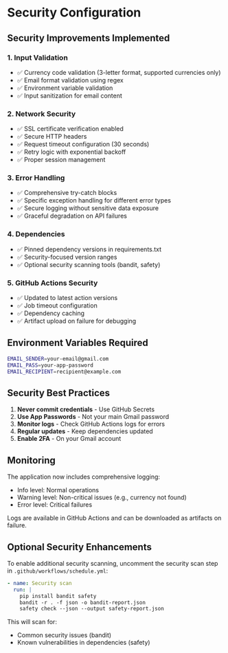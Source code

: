 # Security Configuration

## Security Improvements Implemented

### 1. Input Validation
- ✅ Currency code validation (3-letter format, supported currencies only)
- ✅ Email format validation using regex
- ✅ Environment variable validation
- ✅ Input sanitization for email content

### 2. Network Security
- ✅ SSL certificate verification enabled
- ✅ Secure HTTP headers
- ✅ Request timeout configuration (30 seconds)
- ✅ Retry logic with exponential backoff
- ✅ Proper session management

### 3. Error Handling
- ✅ Comprehensive try-catch blocks
- ✅ Specific exception handling for different error types
- ✅ Secure logging without sensitive data exposure
- ✅ Graceful degradation on API failures

### 4. Dependencies
- ✅ Pinned dependency versions in requirements.txt
- ✅ Security-focused version ranges
- ✅ Optional security scanning tools (bandit, safety)

### 5. GitHub Actions Security
- ✅ Updated to latest action versions
- ✅ Job timeout configuration
- ✅ Dependency caching
- ✅ Artifact upload on failure for debugging

## Environment Variables Required

```bash
EMAIL_SENDER=your-email@gmail.com
EMAIL_PASS=your-app-password
EMAIL_RECIPIENT=recipient@example.com
```

## Security Best Practices

1. **Never commit credentials** - Use GitHub Secrets
2. **Use App Passwords** - Not your main Gmail password
3. **Monitor logs** - Check GitHub Actions logs for errors
4. **Regular updates** - Keep dependencies updated
5. **Enable 2FA** - On your Gmail account

## Monitoring

The application now includes comprehensive logging:
- Info level: Normal operations
- Warning level: Non-critical issues (e.g., currency not found)
- Error level: Critical failures

Logs are available in GitHub Actions and can be downloaded as artifacts on failure.

## Optional Security Enhancements

To enable additional security scanning, uncomment the security scan step in `.github/workflows/schedule.yml`:

```yaml
- name: Security scan
  run: |
    pip install bandit safety
    bandit -r . -f json -o bandit-report.json
    safety check --json --output safety-report.json
```

This will scan for:
- Common security issues (bandit)
- Known vulnerabilities in dependencies (safety)
